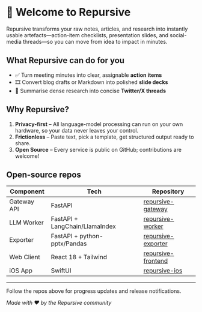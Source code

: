 # 👋 Welcome to **Repursive**

Repursive transforms your raw notes, articles, and research into instantly usable artefacts—action-item checklists, presentation slides, and social-media threads—so you can move from idea to impact in minutes.

## What Repursive can do for you
- ✅ Turn meeting minutes into clear, assignable **action items**
- 🎞️ Convert blog drafts or Markdown into polished **slide decks**
- 🧵 Summarise dense research into concise **Twitter/X threads**

## Why Repursive?
1. **Privacy-first** – All language-model processing can run on your own hardware, so your data never leaves your control.
2. **Frictionless** – Paste text, pick a template, get structured output ready to share.
3. **Open Source** – Every service is public on GitHub; contributions are welcome!

## Open-source repos
| Component | Tech | Repository |
|-----------|------|------------|
| Gateway API | FastAPI | [repursive-gateway](https://github.com/Repursive/repursive-gateway) |
| LLM Worker | FastAPI + LangChain/LlamaIndex | [repursive-worker](https://github.com/Repursive/repursive-worker) |
| Exporter | FastAPI + python-pptx/Pandas | [repursive-exporter](https://github.com/Repursive/repursive-exporter) |
| Web Client | React 18 + Tailwind | [repursive-frontend](https://github.com/Repursive/repursive-frontend) |
| iOS App | SwiftUI | [repursive-ios](https://github.com/Repursive/repursive-ios) |

---
Follow the repos above for progress updates and release notifications.

*Made with ❤️ by the Repursive community* 